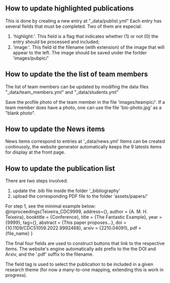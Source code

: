 ## How to update highlighted publications
This is done by creating a new entry at "\_data/publist.yml"
Each entry has several fields that must be completed. Two of them are especial:
1. 'highlight:'. This field is a flag that indicates whether (1) or not (0) the entry should be processed and included;
2. 'image:'. This field id the filename (with extension) of the image that will appear to the left. The image should be saved under the forlder 'images/pubpic/'


## How to update the the list of team members
The list of team members can be updated by modifing the data files "\_data/team_members.yml" and "\_data/students.yml"

Save the profile photo of the team member in the file 'images/teampic/'. If a team member does have a photo, one can use the file 'bio-photo.jpg' as a "blank photo".


## How to update the News items
News items correspond to entries at '\_data/news.yml'
Items can be created continuosly, the website generator automatically keeps the 9 latests items for display at the front page.



## How to update the publication list
There are two steps involved:
1. update the .bib file inside the folder '\_bibliography'
2. upload the corresponding PDF file to the folder 'assets/papers/'

For step 1, see the minimal example below:
@inproceedings{Teixeira_CDC9999,
	address={},
	author = {A. M. H. Teixeira},
	booktitle = {Conference},
	title = {The Fantastic Example},
	year = {9999},
	tag={},
	abstract = {This paper proposes...},
	doi = {10.1109/CDC51059.2022.9992468},
	arxiv = {2210.04091},
	pdf = {file_name}
}

The final four fields are used to construct buttons that link to the respective items. The website's engine automatically ads prefix to the the DOI and Arxiv, and the '.pdf' suffix to the filename.

The field tag is used to select the publication to be included in a given research theme (for now a many-to-one mapping, extending this is work in progress).